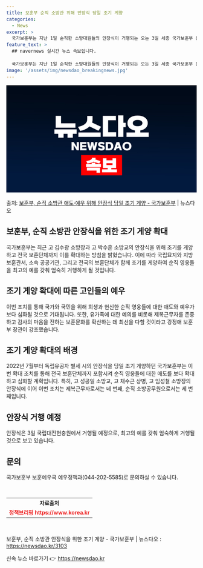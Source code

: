 ```yaml
---
title: 보훈부 순직 소방관 위해 안장식 당일 조기 게양
categories:
  - News
excerpt: >
  국가보훈부는 지난 1일 순직한 소방대원들의 안장식이 거행되는 오는 3일 세종 국가보훈부 본부를 포함한 전국 …
feature_text: >
  ## navernews 실시간 뉴스 속보입니다.

  국가보훈부는 지난 1일 순직한 소방대원들의 안장식이 거행되는 오는 3일 세종 국가보훈부 본부를 포함한 전국 …
image: '/assets/img/newsdao_breakingnews.jpg'
---
```


![뉴스다오 속보](/assets/img/newsdao_breakingnews.jpg)

<p>출처: <a href="https://newsdao.kr/3103" rel="dofollow">보훈부, 순직 소방관 애도·예우 위해 안장식 당일 조기 게양 - 국가보훈부</a> | 뉴스다오</p>

<h2>보훈부, 순직 소방관 안장식을 위한 조기 게양 확대</h2>

국가보훈부는 최근 고 김수광 소방장과 고 박수훈 소방교의 안장식을 위해 조기를 게양하고 전국 보훈단체까지 이를 확대하는 방침을 밝혔습니다. 이에 따라 국립묘지와 지방보훈관서, 소속 공공기관, 그리고 전국의 보훈단체가 함께 조기를 게양하여 순직 영웅들을 최고의 예를 갖춰 엄숙히 거행하게 될 것입니다.

<h2 data-ke-size="size26">조기 게양 확대에 따른 고인들의 예우</h2>

<p data-ke-size="size16">이번 조치를 통해 국가와 국민을 위해 희생과 헌신한 순직 영웅들에 대한 애도와 예우가 보다 심화될 것으로 기대됩니다. 또한, 유가족에 대한 예의를 비롯해 제복근무자를 존중하고 감사의 마음을 전하는 보훈문화를 확산하는 데 최선을 다할 것이라고 강정애 보훈부 장관이 강조했습니다.</p>

<h2 data-ke-size="size26">조기 게양 확대의 배경</h2>

<p data-ke-size="size16">2022년 7월부터 독립유공자 별세 시의 안장식을 당일 조기 게양하던 국가보훈부는 이번 확대 조치를 통해 전국 보훈단체까지 포함시켜 순직 영웅들에 대한 애도를 보다 확대하고 심화할 계획입니다. 특히, 고 성공일 소방교, 고 채수근 상병, 고 임성철 소방장의 안장식에 이어 이번 조치는 제복근무자로서는 네 번째, 순직 소방공무원으로서는 세 번째입니다.</p>

<h2 data-ke-size="size26">안장식 거행 예정</h2>

<p data-ke-size="size16">안장식은 3일 국립대전현충원에서 거행될 예정으로, 최고의 예를 갖춰 엄숙하게 거행될 것으로 보고 있습니다.</p>

<h2 data-ke-size="size26">문의</h2>

<p data-ke-size="size16">국가보훈부 보훈예우국 예우정책과(044-202-5585)로 문의하실 수 있습니다.</p>

<p data-ke-size="size16">&nbsp;</p>

<table>
	<tbody>
		<tr>
			<td style="text-align: center; height: 17px;"><b>자료출처</b></td>
		</tr>
		<tr>
			<td style="text-align: center; height: 17px;"><b><span style="color: #ee2323;">정책브리핑 https://www.korea.kr</span></b></td>
		</tr>
	</tbody>
</table>

<p data-ke-size="size16">&nbsp;</p>

<p data-ke-size="size16">보훈부, 순직 소방관 안장식을 위한 조기 게양 - 국가보훈부 | 뉴스다오 : <a href="https://newsdao.kr/3103" target="_blank">https://newsdao.kr/3103</a></p>
 

신속 뉴스 바로가기 👉 <a href="https://newsdao.kr" rel="dofollow">https://newsdao.kr</a>


